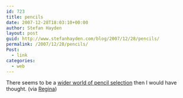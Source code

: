 ```yaml
---
id: 723
title: pencils
date: 2007-12-28T18:03:10+00:00
author: Stefan Hayden
layout: post
guid: http://www.stefanhayden.com/blog/2007/12/28/pencils/
permalink: /2007/12/28/pencils/
Post:
  - link
categories:
  - web
---
```

There seems to be a <a href="http://www.brandnamepencils.com/">wider world of pencil selection</a> then I would have thought. (via <a href="http://rnicolem.com/">Regina</a>)